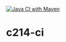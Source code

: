 [![Java CI with Maven](https://github.com/chrislima-inatel/c214-ci/actions/workflows/maven.yml/badge.svg)](https://github.com/chrislima-inatel/c214-ci/actions/workflows/maven.yml)


# c214-ci
